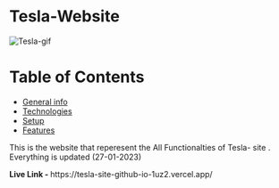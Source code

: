  <h1> Tesla-Website </h1>

![Tesla-gif](https://user-images.githubusercontent.com/48563313/215079414-11d66519-c7c1-4600-b8ca-c9ed813569f4.gif)

<h1> Table of Contents  </h1>
<ul>
 <li>  <a href = "#"> General info </a>  </li>
 <li> <a href = "#"> Technologies </a>  </li>
<li>  <a href = "#"> Setup </a>  </li>
<li>  <a href = "#"> Features </a>  </li>
</ul>

<p> This is the website that reperesent the All Functionalties of Tesla- site .
Everything is updated (27-01-2023)
 <br />
<p>  <b> Live Link - </b>  https://tesla-site-github-io-1uz2.vercel.app/ </p>
</p>
